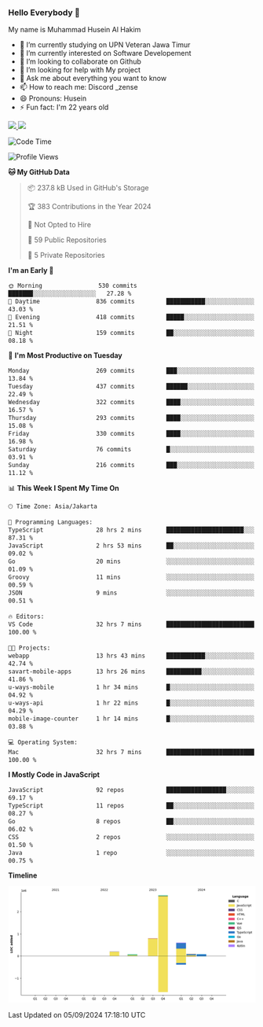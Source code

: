 ### Hello Everybody 👋

My name is Muhammad Husein Al Hakim

- 🔭 I’m currently studying on UPN Veteran Jawa Timur
- 🌱 I’m currently interested on Software Developement
- 👯 I’m looking to collaborate on Github
- 🤔 I’m looking for help with My project
- 💬 Ask me about everything you want to know
- 📫 How to reach me: Discord _zense
- 😄 Pronouns: Husein
- ⚡ Fun fact: I'm 22 years old

<p align="left">
<a href="https://github.com/huseinhq">
  <img height="180em" src="https://github-readme-stats-eight-theta.vercel.app/api?username=huseinhq&show_icons=true&theme=algolia&include_all_commits=true&count_private=true"/>
  <img height="180em" src="https://github-readme-stats-eight-theta.vercel.app/api/top-langs/?username=huseinhq&layout=compact&langs_count=8&theme=algolia"/>
</a>
</p>

<!--START_SECTION:waka-->
![Code Time](http://img.shields.io/badge/Code%20Time-1%2C376%20hrs%2054%20mins-blue)

![Profile Views](http://img.shields.io/badge/Profile%20Views-0-blue)

**🐱 My GitHub Data** 

> 📦 237.8 kB Used in GitHub's Storage 
 > 
> 🏆 383 Contributions in the Year 2024
 > 
> 🚫 Not Opted to Hire
 > 
> 📜 59 Public Repositories 
 > 
> 🔑 5 Private Repositories 
 > 
**I'm an Early 🐤** 

```text
🌞 Morning                530 commits         ███████░░░░░░░░░░░░░░░░░░   27.28 % 
🌆 Daytime                836 commits         ███████████░░░░░░░░░░░░░░   43.03 % 
🌃 Evening                418 commits         █████░░░░░░░░░░░░░░░░░░░░   21.51 % 
🌙 Night                  159 commits         ██░░░░░░░░░░░░░░░░░░░░░░░   08.18 % 
```
📅 **I'm Most Productive on Tuesday** 

```text
Monday                   269 commits         ███░░░░░░░░░░░░░░░░░░░░░░   13.84 % 
Tuesday                  437 commits         ██████░░░░░░░░░░░░░░░░░░░   22.49 % 
Wednesday                322 commits         ████░░░░░░░░░░░░░░░░░░░░░   16.57 % 
Thursday                 293 commits         ████░░░░░░░░░░░░░░░░░░░░░   15.08 % 
Friday                   330 commits         ████░░░░░░░░░░░░░░░░░░░░░   16.98 % 
Saturday                 76 commits          █░░░░░░░░░░░░░░░░░░░░░░░░   03.91 % 
Sunday                   216 commits         ███░░░░░░░░░░░░░░░░░░░░░░   11.12 % 
```


📊 **This Week I Spent My Time On** 

```text
🕑︎ Time Zone: Asia/Jakarta

💬 Programming Languages: 
TypeScript               28 hrs 2 mins       ██████████████████████░░░   87.31 % 
JavaScript               2 hrs 53 mins       ██░░░░░░░░░░░░░░░░░░░░░░░   09.02 % 
Go                       20 mins             ░░░░░░░░░░░░░░░░░░░░░░░░░   01.09 % 
Groovy                   11 mins             ░░░░░░░░░░░░░░░░░░░░░░░░░   00.59 % 
JSON                     9 mins              ░░░░░░░░░░░░░░░░░░░░░░░░░   00.51 % 

🔥 Editors: 
VS Code                  32 hrs 7 mins       █████████████████████████   100.00 % 

🐱‍💻 Projects: 
webapp                   13 hrs 43 mins      ███████████░░░░░░░░░░░░░░   42.74 % 
savart-mobile-apps       13 hrs 26 mins      ██████████░░░░░░░░░░░░░░░   41.86 % 
u-ways-mobile            1 hr 34 mins        █░░░░░░░░░░░░░░░░░░░░░░░░   04.92 % 
u-ways-api               1 hr 22 mins        █░░░░░░░░░░░░░░░░░░░░░░░░   04.29 % 
mobile-image-counter     1 hr 14 mins        █░░░░░░░░░░░░░░░░░░░░░░░░   03.88 % 

💻 Operating System: 
Mac                      32 hrs 7 mins       █████████████████████████   100.00 % 
```

**I Mostly Code in JavaScript** 

```text
JavaScript               92 repos            █████████████████░░░░░░░░   69.17 % 
TypeScript               11 repos            ██░░░░░░░░░░░░░░░░░░░░░░░   08.27 % 
Go                       8 repos             ██░░░░░░░░░░░░░░░░░░░░░░░   06.02 % 
CSS                      2 repos             ░░░░░░░░░░░░░░░░░░░░░░░░░   01.50 % 
Java                     1 repo              ░░░░░░░░░░░░░░░░░░░░░░░░░   00.75 % 
```



**Timeline**

![Lines of Code chart](https://raw.githubusercontent.com/HuseinHQ/HuseinHQ/main/assets/bar_graph.png)


 Last Updated on 05/09/2024 17:18:10 UTC
<!--END_SECTION:waka-->
